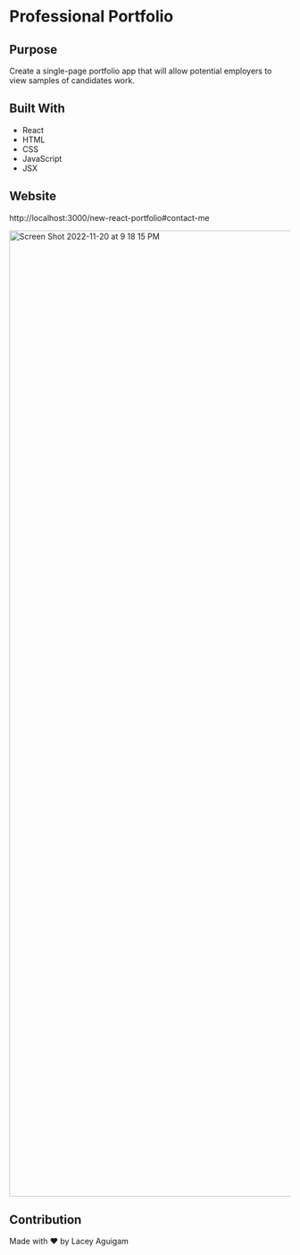 # Professional Portfolio

## Purpose
Create a single-page portfolio app that will allow potential employers to view samples of candidates work. 

## Built With

* React
* HTML 
* CSS
* JavaScript 
* JSX

## Website

http://localhost:3000/new-react-portfolio#contact-me

<img width="1728" alt="Screen Shot 2022-11-20 at 9 18 15 PM" src="https://user-images.githubusercontent.com/105749016/202984985-a16da483-aac9-4d1b-b534-6352785c95c6.png">


## Contribution

Made with ❤️ by Lacey Aguigam

